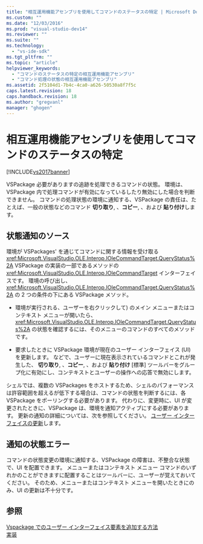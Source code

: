 ```yaml
---
title: "相互運用機能アセンブリを使用してコマンドのステータスの特定 | Microsoft Docs"
ms.custom: ""
ms.date: "12/03/2016"
ms.prod: "visual-studio-dev14"
ms.reviewer: ""
ms.suite: ""
ms.technology: 
  - "vs-ide-sdk"
ms.tgt_pltfrm: ""
ms.topic: "article"
helpviewer_keywords: 
  - "コマンドのステータスの特定の相互運用機能アセンブリ"
  - "コマンド処理の状態の相互運用機能アセンブリ"
ms.assetid: 2f5104d1-7b4c-4ca0-a626-50530a8f7f5c
caps.latest.revision: 18
caps.handback.revision: 18
ms.author: "gregvanl"
manager: "ghogen"
---
```

# 相互運用機能アセンブリを使用してコマンドのステータスの特定
[!INCLUDE[vs2017banner](../../code-quality/includes/vs2017banner.md)]

VSPackage 必要がありますの追跡を処理できるコマンドの状態。 環境は、VSPackage 内で処理コマンドが有効になっているしたり無効にした場合を判断できません。 コマンドの処理状態の環境に通知する、VSPackage の責任は、たとえば、一般の状態などのコマンド **切り取り**, 、**コピー**, 、および **貼り付け**します。  
  
## 状態通知のソース  
 環境が VSPackages' を通じてコマンドに関する情報を受け取る <xref:Microsoft.VisualStudio.OLE.Interop.IOleCommandTarget.QueryStatus%2A> VSPackage の実装の一部であるメソッドの <xref:Microsoft.VisualStudio.OLE.Interop.IOleCommandTarget> インターフェイスです。 環境の呼び出し、 <xref:Microsoft.VisualStudio.OLE.Interop.IOleCommandTarget.QueryStatus%2A> の 2 つの条件の下にある VSPackage メソッド。  
  
-   環境が実行される、ユーザーを右クリックして\) のメイン メニューまたはコンテキスト メニューが開いたら、 <xref:Microsoft.VisualStudio.OLE.Interop.IOleCommandTarget.QueryStatus%2A> の状態を確認するには、そのメニューのコマンドのすべてのメソッドです。  
  
-   要求したときに VSPackage 環境が現在のユーザー インターフェイス \(UI\) を更新します。 などで、ユーザーに現在表示されているコマンドとこれが発生した、 **切り取り**, 、**コピー**, 、および **貼り付け** \[標準\] ツールバーをグループ化に有効にし、コンテキストとユーザーの操作への応答で無効にします。  
  
 シェルでは、複数の VSPackages をホストするため、シェルのパフォーマンスは許容範囲を超えるが低下する場合は、コマンドの状態を判断するには、各 VSPackage をポーリングする必要があります。 代わりに、変更時に、UI が変更されたときに、VSPackage は、環境を通知アクティブにする必要があります。 更新の通知の詳細については、次を参照してください。 [ユーザー インターフェイスの更新](../../extensibility/updating-the-user-interface.md)します。  
  
## 通知の状態エラー  
 コマンドの状態変更の環境に通知する、VSPackage の障害は、不整合な状態で、UI を配置できます。 メニューまたはコンテキスト メニュー コマンドのいずれかのことができますに配置することはツールバーに、ユーザーが覚えておいてください。 そのため、メニューまたはコンテキスト メニューを開いたときにのみ、UI の更新は不十分です。  
  
## 参照  
 [Vspackage でのユーザー インターフェイス要素を追加する方法](../../extensibility/internals/how-vspackages-add-user-interface-elements.md)   
 [実装](../../extensibility/internals/command-implementation.md)